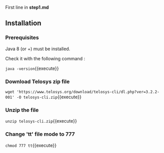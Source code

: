 First line in **step1.md**

## Installation

### Prerequisites

Java 8 (or +) must be installed.

Check it with the following command :

`java -version`{{execute}}

### Download Telosys zip file

`wget 'https://www.telosys.org/download/telosys-cli/dl.php?ver=3.2.2-001' -O telosys-cli.zip`{{execute}}

### Unzip the file

`unzip telosys-cli.zip`{{execute}}

### Change 'tt' file mode to 777 

`chmod 777 tt`{{execute}}


